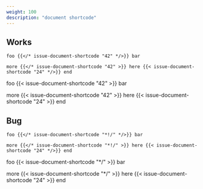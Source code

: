 ```yaml
---
weight: 100
description: "document shortcode"
---
```


## Works

```
foo {{</* issue-document-shortcode "42" */>}} bar
```

```
more {{</* issue-document-shortcode "42" >}} here {{< issue-document-shortcode "24" */>}} end
```


foo {{< issue-document-shortcode "42" >}} bar

more {{< issue-document-shortcode "42" >}} here {{< issue-document-shortcode "24" >}} end


## Bug

```
foo {{</* issue-document-shortcode "*!/" */>}} bar
```

```
more {{</* issue-document-shortcode "*!/" >}} here {{< issue-document-shortcode "24" */>}} end
```

foo {{< issue-document-shortcode "*/" >}} bar

more {{< issue-document-shortcode "*/" >}} here {{< issue-document-shortcode "24" >}} end

